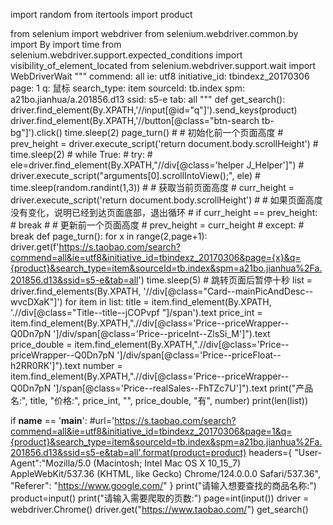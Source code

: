 import random
from itertools import product

from selenium import webdriver
from selenium.webdriver.common.by import By
import time
from selenium.webdriver.support.expected_conditions import visibility_of_element_located
from selenium.webdriver.support.wait import WebDriverWait
"""
commend: all
ie: utf8
initiative_id: tbindexz_20170306
page: 1
q: 鼠标
search_type: item
sourceId: tb.index
spm: a21bo.jianhua/a.201856.d13
ssid: s5-e
tab: all
"""
def get_search():
    driver.find_element(By.XPATH,'//input[@id="q"]').send_keys(product)
    driver.find_element(By.XPATH,'//button[@class="btn-search tb-bg"]').click()
    time.sleep(2)
    page_turn()
    # # 初始化前一个页面高度
    # prev_height = driver.execute_script('return document.body.scrollHeight')
    # time.sleep(2)
    # while True:
    #     try:
    #         ele=driver.find_element(By.XPATH,"//div[@class='helper J_Helper']")
    #         driver.execute_script("arguments[0].scrollIntoView();", ele)
    #         time.sleep(random.randint(1,3))
    #         # 获取当前页面高度
    #         curr_height = driver.execute_script('return document.body.scrollHeight')
    #         # 如果页面高度没有变化，说明已经到达页面底部，退出循环
    #         if curr_height == prev_height:
    #             break
    #         # 更新前一个页面高度
    #         prev_height = curr_height
    #     except:
    #         break
def page_turn():
    for x in range(2,page+1):
        driver.get(f'https://s.taobao.com/search?commend=all&ie=utf8&initiative_id=tbindexz_20170306&page={x}&q={product}&search_type=item&sourceId=tb.index&spm=a21bo.jianhua%2Fa.201856.d13&ssid=s5-e&tab=all')
        time.sleep(5)  # 跳转页面后暂停十秒
        list = driver.find_elements(By.XPATH, '//div[@class="Card--mainPicAndDesc--wvcDXaK"]')
        for item in list:
            title = item.find_element(By.XPATH, './/div[@class="Title--title--jCOPvpf "]/span').text
            price_int = item.find_element(By.XPATH,".//div[@class='Price--priceWrapper--Q0Dn7pN ']/div/span[@class='Price--priceInt--ZlsSi_M']").text
            price_double = item.find_element(By.XPATH,".//div[@class='Price--priceWrapper--Q0Dn7pN ']/div/span[@class='Price--priceFloat--h2RR0RK']").text
            number = item.find_element(By.XPATH,".//div[@class='Price--priceWrapper--Q0Dn7pN ']/span[@class='Price--realSales--FhTZc7U']").text
            print("产品名:", title, "价格:", price_int, "", price_double, "有", number)
        print(len(list))

if __name__ == '__main__':
    #url='https://s.taobao.com/search?commend=all&ie=utf8&initiative_id=tbindexz_20170306&page=1&q={product}&search_type=item&sourceId=tb.index&spm=a21bo.jianhua%2Fa.201856.d13&ssid=s5-e&tab=all'.format(product=product)
    headers={
        "User-Agent":"Mozilla/5.0 (Macintosh; Intel Mac OS X 10_15_7) AppleWebKit/537.36 (KHTML, like Gecko) Chrome/124.0.0.0 Safari/537.36",
        "Referer": "https://www.google.com/"
    }
    print("请输入想要查找的商品名称:")
    product=input()
    print("请输入需要爬取的页数:")
    page=int(input())
    driver = webdriver.Chrome()
    driver.get("https://www.taobao.com/")
    get_search()
